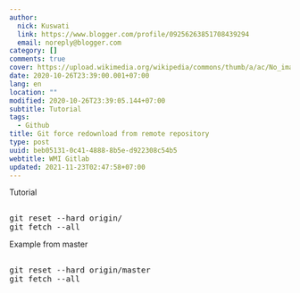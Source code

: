 ```yaml
---
author:
  nick: Kuswati
  link: https://www.blogger.com/profile/09256263851708439294
  email: noreply@blogger.com
category: []
comments: true
cover: https://upload.wikimedia.org/wikipedia/commons/thumb/a/ac/No_image_available.svg/2048px-No_image_available.svg.png
date: 2020-10-26T23:39:00.001+07:00
lang: en
location: ""
modified: 2020-10-26T23:39:05.144+07:00
subtitle: Tutorial
tags:
  - Github
title: Git force redownload from remote repository
type: post
uuid: beb05131-0c41-4888-8b5e-d922308c54b5
webtitle: WMI Gitlab
updated: 2021-11-23T02:47:58+07:00
---
```


<p>Tutorial</p><pre><br>git reset --hard origin/<branch_name><br>git fetch --all<br></branch_name></pre>  <p>Example from master</p><pre><br>git reset --hard origin/master<br>git fetch --all<br></pre><script>document.querySelectorAll("pre,code");
  pretext.forEach(function (el) {
    el.classList.toggle("notranslate", true);
  });</script>